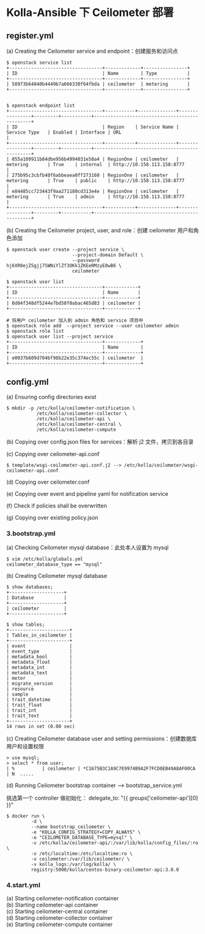 # Kolla-Ansible 下 Ceilometer 部署
## register.yml
(a) Creating the Ceilometer service and endpoint：创建服务和访问点
```
$ openstack service list
+----------------------------------+-------------+----------------+
| ID                               | Name        | Type           |
+----------------------------------+-------------+----------------+
| 58973b64840b4449b7a666330f64fbda | ceilometer  | metering       |
+----------------------------------+-------------+----------------+


$ openstack endpoint list
+----------------------------------+-----------+--------------+----------------+---------+-----------+-----------------------------------------------+
| ID                               | Region    | Service Name | Service Type   | Enabled | Interface | URL                                           |
+----------------------------------+-----------+--------------+----------------+---------+-----------+-----------------------------------------------+
| 055a109911b84dbe956b4994031e58a4 | RegionOne | ceilometer   | metering       | True    | internal  | http://10.158.113.158:8777                    |
| 275b95c3cbfb40f6abbeaea0ff273160 | RegionOne | ceilometer   | metering       | True    | public    | http://10.158.113.158:8777                    |
| e84485cc723443f9aa271180cd313e4e | RegionOne | ceilometer   | metering       | True    | admin     | http://10.158.113.158:8777                    |
+----------------------------------+-----------+--------------+----------------+---------+-----------+-----------------------------------------------+
```

(b) Creating the Ceilometer project, user, and role：创建 ceilometer 用户和角色添加
```
$ openstack user create --project service \
                        --project-domain Default \
                        --password hj6XR0ejZSgjj7SWNiYlZf3OKk1ZKEeRMzyE0wB6 \
                        ceilometer

$ openstack user list
+----------------------------------+------------+
| ID                               | Name       |
+----------------------------------+------------+
| 0d04f348df5244e7bd58f0abac465d83 | ceilometer |
+----------------------------------+------------+

# 将用户 ceilometer 加入到 admin 角色和 service 项目中
$ openstack role add  --project service --user ceilometer admin
$ openstack role list
$ openstack user list --project service
+----------------------------------+-------------+
| ID                               | Name        |
+----------------------------------+-------------+
| e0037b609d704bf98b22e35c374ec55c | ceilometer  |
+----------------------------------+-------------+
```

## config.yml
(a) Ensuring config directories exist
```
$ mkdir -p /etc/kolla/ceilometer-notification \
           /etc/kolla/ceilometer-collector \
           /etc/kolla/ceilometer-api \
           /etc/kolla/ceilometer-central \
           /etc/kolla/ceilometer-compute
```

(b) Copying over config.json files for services：解析 j2 文件，拷贝到各目录

(c) Copying over ceilometer-api.conf
```
$ template/wsgi-ceilometer-api.conf.j2 --> /etc/kolla/ceilometer/wsgi-ceilometer-api.conf
```

(d) Copying over ceilometer.conf

(e) Copying over event and pipeline yaml for notification service

(f) Check if policies shall be overwritten

(g) Copying over existing policy.json

### 3.bootstrap.yml
(a) Checking Ceilometer mysql database：此处本人设置为 mysql
```
$ vim /etc/kolla/globals.yml
ceilometer_database_type == "mysql"
```

(b) Creating Ceilometer mysql database
```
$ show databases;
+--------------------+
| Database           |
+--------------------+
| ceilometer         |
+--------------------+

$ show tables;
+----------------------+
| Tables_in_ceilometer |
+----------------------+
| event                |
| event_type           |
| metadata_bool        |
| metadata_float       |
| metadata_int         |
| metadata_text        |
| meter                |
| migrate_version      |
| resource             |
| sample               |
| trait_datetime       |
| trait_float          |
| trait_int            |
| trait_text           |
+----------------------+
14 rows in set (0.00 sec)
```

(c) Creating Ceilometer database user and setting permissions：创建数据库用户和设置权限
```
> use mysql;
> select * from user;
| %          | ceilometer | *C1675B3C1A9C7E9974B9A2F7FCD0EB49A8AF00CA | N  .....
```

(d) Running Ceilometer bootstrap container  --&gt; bootstrap\_service.yml

挑选第一个 controller 做初始化： delegate\_to: "{{ groups\['ceilometer-api'\]\[0\] }}"
```
$ docker run \
		 -d \
		 --name bootstrap_ceilometer \
		 -e "KOLLA_CONFIG_STRATEGY=COPY_ALWAYS" \
		 -e "CEILOMETER_DATABASE_TYPE=mysql" \
		 -v /etc/kolla/ceilometer-api/:/var/lib/kolla/config_files/:ro \
		 -v /etc/localtime:/etc/localtime:ro \
		 -v ceilometer:/var/lib/ceilometer/ \
		 -v kolla_logs:/var/log/kolla/ \
		 registry:5000/kolla/centos-binary-ceilometer-api:3.0.0

```

### 4.start.yml
(a) Starting ceilometer-notification container  
(b) Starting ceilometer-api container  
(c) Starting ceilometer-central container  
(d) Starting ceilometer-collector container  
(e) Starting ceilometer-compute container
